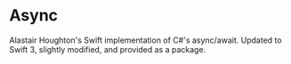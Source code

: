 # Async
Alastair Houghton's Swift implementation of C#'s async/await. Updated to Swift 3, slightly modified, and provided as a package.
